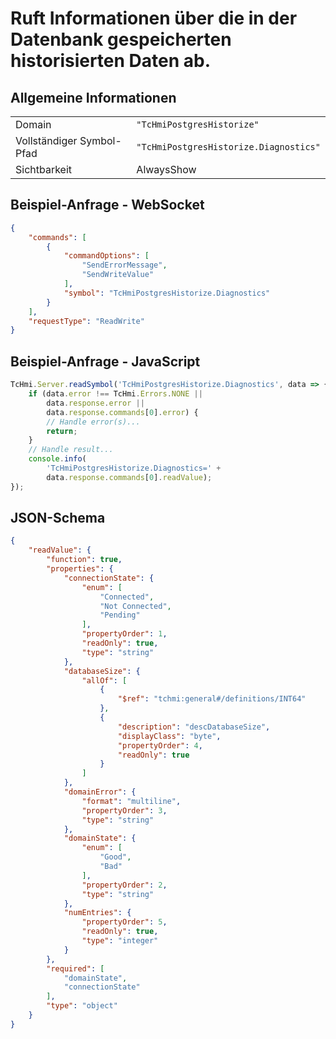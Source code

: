 # Ruft Informationen über die in der Datenbank gespeicherten historisierten Daten ab.

## Allgemeine Informationen

|  |  |
| - | - |
| Domain | `"TcHmiPostgresHistorize"` |
| Vollständiger Symbol-Pfad | `"TcHmiPostgresHistorize.Diagnostics"` |
| Sichtbarkeit | AlwaysShow |

## Beispiel-Anfrage - WebSocket

```json
{
    "commands": [
        {
            "commandOptions": [
                "SendErrorMessage",
                "SendWriteValue"
            ],
            "symbol": "TcHmiPostgresHistorize.Diagnostics"
        }
    ],
    "requestType": "ReadWrite"
}
```

## Beispiel-Anfrage - JavaScript

```javascript
TcHmi.Server.readSymbol('TcHmiPostgresHistorize.Diagnostics', data => {
    if (data.error !== TcHmi.Errors.NONE ||
        data.response.error ||
        data.response.commands[0].error) {
        // Handle error(s)...
        return;
    }
    // Handle result...
    console.info(
        'TcHmiPostgresHistorize.Diagnostics=' +
        data.response.commands[0].readValue);
});
```

## JSON-Schema

```json
{
    "readValue": {
        "function": true,
        "properties": {
            "connectionState": {
                "enum": [
                    "Connected",
                    "Not Connected",
                    "Pending"
                ],
                "propertyOrder": 1,
                "readOnly": true,
                "type": "string"
            },
            "databaseSize": {
                "allOf": [
                    {
                        "$ref": "tchmi:general#/definitions/INT64"
                    },
                    {
                        "description": "descDatabaseSize",
                        "displayClass": "byte",
                        "propertyOrder": 4,
                        "readOnly": true
                    }
                ]
            },
            "domainError": {
                "format": "multiline",
                "propertyOrder": 3,
                "type": "string"
            },
            "domainState": {
                "enum": [
                    "Good",
                    "Bad"
                ],
                "propertyOrder": 2,
                "type": "string"
            },
            "numEntries": {
                "propertyOrder": 5,
                "readOnly": true,
                "type": "integer"
            }
        },
        "required": [
            "domainState",
            "connectionState"
        ],
        "type": "object"
    }
}
```
